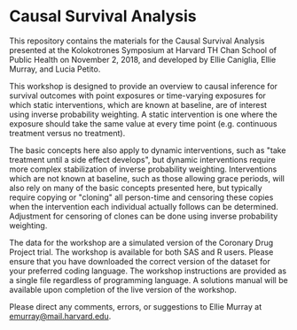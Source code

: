 # Causal Survival Analysis

This repository contains the materials for the Causal Survival Analysis presented at the Kolokotrones Symposium at Harvard TH Chan School of Public Health on November 2, 2018, and developed by Ellie Caniglia, Ellie Murray, and Lucia Petito. 

This workshop is designed to provide an overview to causal inference for survival outcomes with point exposures or time-varying exposures for which static interventions, which are known at baseline, are of interest using inverse probability weighting. A static intervention is one where the exposure should take the same value at every time point (e.g. continuous treatment versus no treatment). 

The basic concepts here also apply to dynamic interventions, such as "take treatment until a side effect develops", but dynamic interventions require more complex stabilization of inverse probability weighting. Interventions which are not known at baseline, such as those allowing grace periods, will also rely on many of the basic concepts presented here, but typically require copying or "cloning" all person-time and censoring these copies when the intervention each individual actually follows can be determined. Adjustment for censoring of clones can be done using inverse probability weighting.

The data for the workshop are a simulated version of the Coronary Drug Project trial. The workshop is available for both SAS and R users. Please ensure that you have downloaded the correct version of the dataset for your preferred coding language. The workshop instructions are provided as a single file regardless of programming language. A solutions manual will be available upon completion of the live version of the workshop.

Please direct any comments, errors, or suggestions to Ellie Murray at emurray@mail.harvard.edu.

